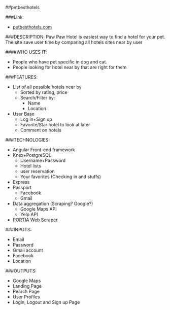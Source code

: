 ##petbesthotels

###Link
* [petbesthotels.com](http://www.petbesthotels.com/)

###DESCRIPTION:
Paw Paw Hotel is easiest way to find a hotel for your pet. The site save user time by comparing all hotels sites near by user 

####WHO USES IT:
+ People who have pet specific in dog and cat.
+ People looking for hotel near by that are right for them


###FEATURES: 
+ List of all possible hotels near by
	+ Sorted by rating, price
	+ Search/Filter by:
		+ Name
		+ Location
+ User Base
	+ Log in+Sign up
	+ Favorite/Star hotel to look at later
	+ Comment on hotels
	

###TECHNOLOGIES:
+ Angular Front-end framework
+ Knex+PostgreSQL
	+ Username+Password
	+ Hotel lists
	+ user reservation
	+ Your favorites (Checking in and stuffs)
+ Express
+ Passport
	+ Facebook
	+ Gmail
+ Data aggregation (Scraping? Google?)
	+ Google Maps API 
	+ Yelp API
 + [PORTIA Web Scraper](http://scrapinghub.com/portia/)

###INPUTS:
+ Email
+ Password
+ Gmail account
+ Facebook
+ Location

###OUTPUTS:
+ Google Maps
+ Landing Page
+ Pearch Page
+ User Profiles
+ Login,  Logout and Sign up Page
